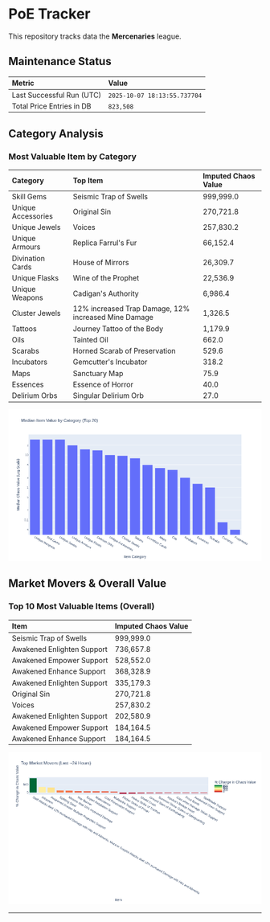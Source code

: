 # PoE Tracker

This repository tracks data the **Mercenaries** league.

## Maintenance Status

<!-- START_MAINTENANCE -->
| Metric | Value |
|:---|:---|
| Last Successful Run (UTC) | `2025-10-07 18:13:55.737704` |
| Total Price Entries in DB | `823,508` |

<!-- END_MAINTENANCE -->

## Category Analysis

<!-- START_CATEGORY_ANALYSIS -->
### Most Valuable Item by Category
| Category | Top Item | Imputed Chaos Value |
| :--- | :--- | :--- |
| Skill Gems | Seismic Trap of Swells | 999,999.0 |
| Unique Accessories | Original Sin | 270,721.8 |
| Unique Jewels | Voices | 257,830.2 |
| Unique Armours | Replica Farrul's Fur | 66,152.4 |
| Divination Cards | House of Mirrors | 26,309.7 |
| Unique Flasks | Wine of the Prophet | 22,536.9 |
| Unique Weapons | Cadigan's Authority | 6,986.4 |
| Cluster Jewels | 12% increased Trap Damage, 12% increased Mine Damage | 1,326.5 |
| Tattoos | Journey Tattoo of the Body | 1,179.9 |
| Oils | Tainted Oil | 662.0 |
| Scarabs | Horned Scarab of Preservation | 529.6 |
| Incubators | Gemcutter's Incubator | 318.2 |
| Maps | Sanctuary Map | 75.9 |
| Essences | Essence of Horror | 40.0 |
| Delirium Orbs | Singular Delirium Orb | 27.0 |


![Category Analysis Chart](charts/category_analysis.png)
<!-- END_CATEGORY_ANALYSIS -->

## Market Movers & Overall Value

<!-- START_ANALYSIS -->
### Top 10 Most Valuable Items (Overall)
| Item | Imputed Chaos Value |
| :--- | :--- |
| Seismic Trap of Swells | 999,999.0 |
| Awakened Enlighten Support | 736,657.8 |
| Awakened Empower Support | 528,552.0 |
| Awakened Enhance Support | 368,328.9 |
| Awakened Enlighten Support | 335,179.3 |
| Original Sin | 270,721.8 |
| Voices | 257,830.2 |
| Awakened Enlighten Support | 202,580.9 |
| Awakened Empower Support | 184,164.5 |
| Awakened Enhance Support | 184,164.5 |


![Market Movers Chart](charts/market_movers.png)
<!-- END_ANALYSIS -->

---
